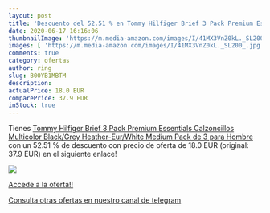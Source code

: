 ```yaml
---
layout: post
title: 'Descuento del 52.51 % en Tommy Hilfiger Brief 3 Pack Premium Esse'
date: 2020-06-17 16:16:06
thumbnailImage: 'https://m.media-amazon.com/images/I/41MX3VnZ0kL._SL200_.jpg'
images: [ 'https://m.media-amazon.com/images/I/41MX3VnZ0kL._SL200_.jpg' ]
comments: true
category: ofertas
author: ring
slug: B00YB1MBTM
description:
actualPrice: 18.0 EUR
comparePrice: 37.9 EUR
inStock: true
---
```


Tienes [Tommy Hilfiger Brief 3 Pack Premium Essentials Calzoncillos  Multicolor  Black/Grey Heather-Eur/White   Medium  Pack de 3  para Hombre](https://www.amazon.com/dp/B00YB1MBTM/?tag=redken08-20) con un 52.51 % de descuento con precio de oferta de 18.0 EUR (original: 37.9 EUR) en el siguiente enlace!

[![](https://m.media-amazon.com/images/I/41MX3VnZ0kL._SL200_.jpg)](https://www.amazon.com/dp/B00YB1MBTM/?tag=redken08-20)

[Accede a la oferta!!](https://www.amazon.com/dp/B00YB1MBTM/?tag=redken08-20)

[Consulta otras ofertas en nuestro canal de telegram](https://t.me/s/ofertas25)
